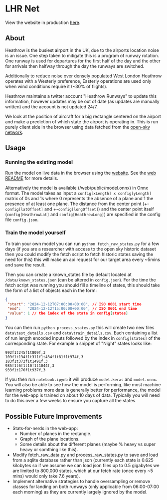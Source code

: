 # LHR Net
View the website in production [here](https://lhr.billyedmoore.com).

## About

Heathrow is the busiest airport in the UK, due to the airports location
noise is an issue. One step taken to mitigate this is a program of runway
rotation. One runway is used for departures for the first half of the day and
the other for arrivals then halfway through the day the runways are switched.

Additionally to reduce noise over densely populated West London Heathrow operates
with a Westerly preference, Easterly operations are used only when wind conditions
require it (~30% of flights).

Heathrow maintains a twitter account "Heathrow Runways" to update this information, 
however updates may be out of date (as updates are manually written) and the 
account is not updated 24/7. 

We look at the position of aircraft for a big rectangle centered on the airport and make a
prediction of which state the airport is operating in. This is run purely client side
in the browser using data fetched from the [open-sky network](https://opensky-network.org/).

## Usage

### Running the existing model

Run the model on live data in the browser using the
[website](https://lhr.billyedmoore.com). See the [web README](./web/README.md) for more details.

Alternatively the model is available (/web/public/model.onnx) in Onnx format. The model takes as input a
```config[xLength] x config[yLength]``` matrix of 0s and 1s where 0 represents the 
absence of a plane and 1 the presence of at least one plane. The distance from the 
center point (+-```config[latOffset]``` and +-```config[longOffset]```) and the center 
point itself (```config[HeathrowLat]``` and ```config[HeathrowLong]```) are specified 
in the config file ```config.json```.

### Train the model yourself

To train your own model you can run ```python fetch_raw_states.py``` for a few days (if 
you are a researcher with access to the open sky historic dataset then you could modify the fetch
script to fetch historic states saving the need for this) this will make an api request
for our target area every ~5mins and save the result.

Then you can create a known_states file by default located at ```/data/known_states.json``` 
(can be altered in ```config.json```). For the time the fetch script was running you should fill a
timeline of states, this should take the form of a list of objects each in the form:
```json
{
 "start": "2024-12-12T07:00:00+00:00", // ISO 8601 start time
 "end":   "2024-12-12T15:00:00+00:00", // ISO 8601 end time
 "value": 1 // the index of the state in config[states]
}
```

You can then run ```python process_states.py``` this will create two new 
files ```data\test_details.csv``` and ```data\train_details.csv```. Each containing a list
of run length encoded inputs followed by the index in ```config[states]``` of the corresponding state. 
For example a snippet of "Night" states looks like:

```
992f1t245f1t809f,3
109f1t134f1t311f1t434f1t81f1t974f,3
183f1t372f1t1491f,3
985f1t6f1t10f1t1044f,3
933f1t176f1t937f,3
```

If you then run ```notebook.ipynb``` it will produce ```model.keras``` and ```model.onnx```. You will
also be able to see how the model is performing, like most machine learning problems more data is 
generally better for performance, the model for the web-app is trained on about 10 days of data. Typically you
will need to do this over a few weeks to ensure you capture all the states.

## Possible Future Improvements

+ Stats-for-nerds in the web-app:
    + Number of planes in the rectangle.
    + Graph of the plane locations.
    + Some details about the different planes (maybe % heavy vs super heavy or somthing like this).
+ Modify fetch_raw_data.py and process_raw_states.py to save and load from a sqlite database rather than 
    json (currently each state is 0.625 kilobytes so if we assume we can load json files up to 0.5 gigabytes
    we are limited to 800,000 states, which at our fetch rate (once every ~5 mins) would only take 7.6 years).
+ Implement alternative strategies to handle oversampling or remove classes for landing on both runways (only 
    applicable from 06:00-07:00 each morning) as they are currently largely ignored by the model.
